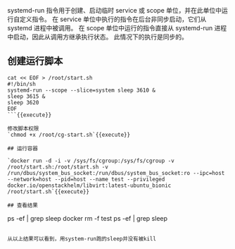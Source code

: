 systemd-run 指令用于创建、启动临时 service 或 scope 单位，并在此单位中运行自定义指令。
在 service 单位中执行的指令在后台非同步启动，它们从 systemd 进程中被调用。
在 scope 单位中运行的指令直接从 systemd-run 进程中启动，因此从调用方继承执行状态。
此情况下的执行是同步的。

## 创建运行脚本

```
cat << EOF > /root/start.sh
#!/bin/sh
systemd-run --scope --slice=system sleep 3610 &
sleep 3615 &
sleep 3620
EOF
```{{execute}}

修改脚本权限
`chmod +x /root/cg-start.sh`{{execute}}

## 运行容器

`docker run -d -i -v /sys/fs/cgroup:/sys/fs/cgroup -v /root/start.sh:/root/start.sh -v /run/dbus/system_bus_socket:/run/dbus/system_bus_socket:ro --ipc=host --network=host --pid=host --name test --privileged docker.io/openstackhelm/libvirt:latest-ubuntu_bionic /root/start.sh`{{execute}}

## 查看结果

```
ps -ef | grep sleep
docker rm -f  test
ps -ef | grep sleep
```{{execute}}

从以上结果可以看到，用system-run跑的sleep并没有被kill
